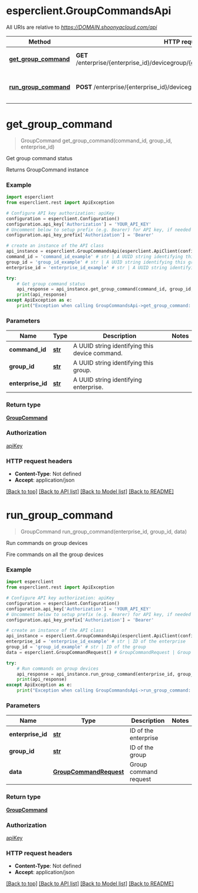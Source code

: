 # esperclient.GroupCommandsApi

All URIs are relative to *https://DOMAIN.shoonyacloud.com/api*

Method | HTTP request | Description
------------- | ------------- | -------------
[**get_group_command**](GroupCommandsApi.md#get_group_command) | **GET** /enterprise/{enterprise_id}/devicegroup/{group_id}/command/{command_id}/ | Get group command status
[**run_group_command**](GroupCommandsApi.md#run_group_command) | **POST** /enterprise/{enterprise_id}/devicegroup/{group_id}/command/ | Run commands on group devices


# **get_group_command**
> GroupCommand get_group_command(command_id, group_id, enterprise_id)

Get group command status

Returns GroupCommand instance

### Example
```python
import esperclient
from esperclient.rest import ApiException

# Configure API key authorization: apiKey
configuration = esperclient.Configuration()
configuration.api_key['Authorization'] = 'YOUR_API_KEY'
# Uncomment below to setup prefix (e.g. Bearer) for API key, if needed
configuration.api_key_prefix['Authorization'] = 'Bearer'

# create an instance of the API class
api_instance = esperclient.GroupCommandsApi(esperclient.ApiClient(configuration))
command_id = 'command_id_example' # str | A UUID string identifying this device command.
group_id = 'group_id_example' # str | A UUID string identifying this group.
enterprise_id = 'enterprise_id_example' # str | A UUID string identifying enterprise.

try:
    # Get group command status
    api_response = api_instance.get_group_command(command_id, group_id, enterprise_id)
    print(api_response)
except ApiException as e:
    print("Exception when calling GroupCommandsApi->get_group_command: %s\n" % e)
```

### Parameters

Name | Type | Description  | Notes
------------- | ------------- | ------------- | -------------
 **command_id** | [**str**](.md)| A UUID string identifying this device command. | 
 **group_id** | [**str**](.md)| A UUID string identifying this group. | 
 **enterprise_id** | [**str**](.md)| A UUID string identifying enterprise. | 

### Return type

[**GroupCommand**](GroupCommand.md)

### Authorization

[apiKey](../README.md#apiKey)

### HTTP request headers

 - **Content-Type**: Not defined
 - **Accept**: application/json

[[Back to top]](#) [[Back to API list]](../README.md#documentation-for-api-endpoints) [[Back to Model list]](../README.md#documentation-for-models) [[Back to README]](../README.md)

# **run_group_command**
> GroupCommand run_group_command(enterprise_id, group_id, data)

Run commands on group devices

Fire commands on all the group devices

### Example
```python
import esperclient
from esperclient.rest import ApiException

# Configure API key authorization: apiKey
configuration = esperclient.Configuration()
configuration.api_key['Authorization'] = 'YOUR_API_KEY'
# Uncomment below to setup prefix (e.g. Bearer) for API key, if needed
configuration.api_key_prefix['Authorization'] = 'Bearer'

# create an instance of the API class
api_instance = esperclient.GroupCommandsApi(esperclient.ApiClient(configuration))
enterprise_id = 'enterprise_id_example' # str | ID of the enterprise
group_id = 'group_id_example' # str | ID of the group
data = esperclient.GroupCommandRequest() # GroupCommandRequest | Group command request

try:
    # Run commands on group devices
    api_response = api_instance.run_group_command(enterprise_id, group_id, data)
    print(api_response)
except ApiException as e:
    print("Exception when calling GroupCommandsApi->run_group_command: %s\n" % e)
```

### Parameters

Name | Type | Description  | Notes
------------- | ------------- | ------------- | -------------
 **enterprise_id** | [**str**](.md)| ID of the enterprise | 
 **group_id** | [**str**](.md)| ID of the group | 
 **data** | [**GroupCommandRequest**](GroupCommandRequest.md)| Group command request | 

### Return type

[**GroupCommand**](GroupCommand.md)

### Authorization

[apiKey](../README.md#apiKey)

### HTTP request headers

 - **Content-Type**: Not defined
 - **Accept**: application/json

[[Back to top]](#) [[Back to API list]](../README.md#documentation-for-api-endpoints) [[Back to Model list]](../README.md#documentation-for-models) [[Back to README]](../README.md)


